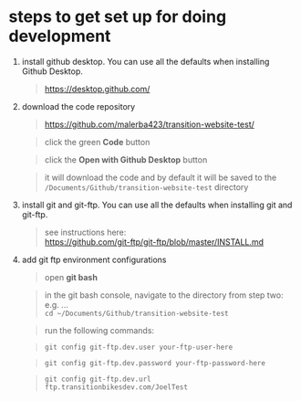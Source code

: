 # steps to get set up for doing development

1. install github desktop. You can use all the defaults when installing Github Desktop.

   > https://desktop.github.com/

2. download the code repository

   > https://github.com/malerba423/transition-website-test/

   > click the green **Code** button

   > click the **Open with Github Desktop** button

   > it will download the code and by default it will be saved to the `/Documents/Github/transition-website-test` directory

3. install git and git-ftp. You can use all the defaults when installing git and git-ftp.

   > see instructions here:<br/> https://github.com/git-ftp/git-ftp/blob/master/INSTALL.md

4. add git ftp environment configurations

   > open **git bash**

   > in the git bash console, navigate to the directory from step two: e.g. ...<br/> `cd ~/Documents/Github/transition-website-test`

   > run the following commands:

   > `git config git-ftp.dev.user your-ftp-user-here`

   > `git config git-ftp.dev.password your-ftp-password-here`

   > `git config git-ftp.dev.url ftp.transitionbikesdev.com/JoelTest`
